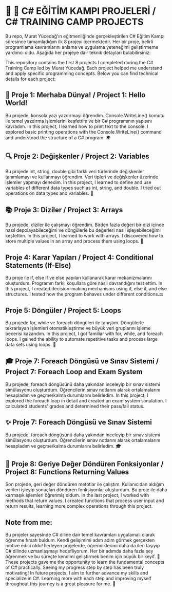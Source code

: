 # 🚀 🚀 C# EĞİTİM KAMPI PROJELERİ / C# TRAINING CAMP PROJECTS

Bu repo, Murat Yücedağ'ın eğitmenliğinde gerçekleştirilen C# Eğitim Kampı süresince tamamladığım ilk 8 projeyi içermektedir. Her bir proje, belirli programlama kavramlarını anlama ve uygulama yeteneğimi geliştirmeme yardımcı oldu. Aşağıda her projeye dair teknik detayları bulabilirsiniz:

This repository contains the first 8 projects I completed during the C# Training Camp led by Murat Yücedağ. Each project helped me understand and apply specific programming concepts. Below you can find technical details for each project:

## 🌟 Proje 1: Merhaba Dünya! / Project 1: Hello World! 
Bu projede, konsola yazı yazdırmayı öğrendim. Console.WriteLine() komutu ile temel yazdırma işlemlerini keşfettim ve bir C# programının yapısını kavradım. In this project, I learned how to print text to the console. I explored basic printing operations with the Console.WriteLine() command and understood the structure of a C# program. 🌍

## 🔍 Proje 2: Değişkenler / Project 2: Variables
 Bu projede int, string, double gibi farklı veri türlerinde değişkenler tanımlamayı ve kullanmayı öğrendim. Veri tipleri ve değişkenler üzerinde işlemler yapmayı denedim. In this project, I learned to define and use variables of different data types such as int, string, and double. I tried out operations on data types and variables. 🔢

##  📚 Proje 3: Diziler / Project 3: Arrays 
Bu projede, diziler ile çalışmayı öğrendim. Birden fazla değeri bir dizi içinde nasıl depolayabileceğimi ve döngülerle bu değerleri nasıl işleyebileceğimi keşfettim. In this project, I learned to work with arrays. I discovered how to store multiple values in an array and process them using loops. 🧩

## Proje 4: Karar Yapıları / Project 4: Conditional Statements (If-Else) 
 Bu proje ile if, else if ve else yapıları kullanarak karar mekanizmalarını oluşturdum. Programın farklı koşullara göre nasıl davrandığını test ettim. In this project, I created decision-making mechanisms using if, else if, and else structures. I tested how the program behaves under different conditions.⚖️

## Proje 5: Döngüler / Project 5: Loops
Bu projede for, while ve foreach döngüleri ile tanıştım. Döngülerle tekrarlayan işlemleri otomatikleştirme ve büyük veri gruplarını işleme becerisi kazandım. In this project, I got familiar with for, while, and foreach loops. I gained the ability to automate repetitive tasks and process large data sets using loops. 🔄

## 🎓 Proje 7: Foreach Döngüsü ve Sınav Sistemi / Project 7: Foreach Loop and Exam System 
Bu projede, foreach döngüsünü daha yakından inceleyip bir sınav sistemi simülasyonu oluşturdum. Öğrencilerin sınav notlarını alarak ortalamalarını hesapladım ve geçme/kalma durumlarını belirledim. In this project, I explored the foreach loop in detail and created an exam system simulation. I calculated students' grades and determined their pass/fail status.

## ✨ Proje 7: Foreach Döngüsü ve Sınav Sistemi
Bu projede, foreach döngüsünü daha yakından inceleyip bir sınav sistemi simülasyonu oluşturdum. Öğrencilerin sınav notlarını alarak ortalamalarını hesapladım ve geçme/kalma durumlarını belirledim. 🎓

## 🎯 Proje 8: Geriye Değer Döndüren Fonksiyonlar / Project 8: Functions Returning Values 
Son projede, geri değer döndüren metotlar ile çalıştım. Kullanıcıdan aldığım verileri işleyip sonuçları döndüren fonksiyonlar oluşturdum. Bu proje ile daha karmaşık işlemleri öğrenmiş oldum. In the last project, I worked with methods that return values. I created functions that process user input and return results, learning more complex operations through this project.

## Note from me:
 Bu projeler sayesinde C# diline dair temel kavramları uygulamalı olarak öğrenme fırsatı buldum. Kendi gelişimimi adım adım görmek gerçekten motive edici oldu! İlerleyen projelerde, öğrendiklerimi daha da ileri taşıyıp C# dilinde uzmanlaşmayı hedefliyorum. Her bir adımda daha fazla şey öğrenmek ve bu süreçte kendimi geliştirmek benim için büyük bir keyif. 🚀 These projects gave me the opportunity to learn the fundamental concepts of C# practically. Seeing my progress step by step has been truly motivating! In future projects, I aim to further advance my skills and specialize in C#. Learning more with each step and improving myself throughout this journey is a great pleasure for me. 🚀
